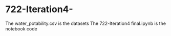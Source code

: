 # 722-Iteration4-
The water_potability.csv is the datasets
The 722-Iteration4 final.ipynb is the notebook code
